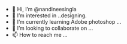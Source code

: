 - 👋 Hi, I’m @nandineesingla
- 👀 I’m interested in ..designing.
- 🌱 I’m currently learning Adobe photoshop ...
- 💞️ I’m looking to collaborate on ...
- 📫 How to reach me ...

<!---
nandineesingla/nandineesingla is a ✨ special ✨ repository because its `README.md` (this file) appears on your GitHub profile.
You can click the Preview link to take a look at your changes.
--->
